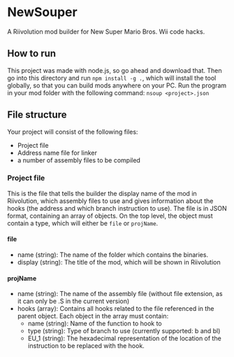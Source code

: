 # NewSouper
A Riivolution mod builder for New Super Mario Bros. Wii code hacks.

## How to run
This project was made with node.js, so go ahead and download that. Then go into this directory and run `npm install -g .`, which will install the tool globally, so that you can build mods anywhere on your PC.
Run the program in your mod folder with the following command:
`nsoup <project>.json`

## File structure
Your project will consist of the following files:

* Project file
* Address name file for linker
* a number of assembly files to be compiled

### Project file
This is the file that tells the builder the display name of the mod in Riivolution, which assembly files to use and gives information about the hooks (the address and which branch instruction to use).
The file is in JSON format, containing an array of objects.
On the top level, the object must contain a type, which will either be `file` or `projName`.

#### file
* name (string): The name of the folder which contains the binaries.
* display (string): The title of the mod, which will be shown in Riivolution

#### projName
* name (string): The name of the assembly file (without file extension, as it can only be .S in the current version)
* hooks (array): Contains all hooks related to the file referenced in the parent object. Each object in the array must contain:
    * name (string): Name of the function to hook to
    * type (string): Type of branch to use (currently supported: b and bl)
    * EU_1 (string): The hexadecimal representation of the location of the instruction to be replaced with the hook.